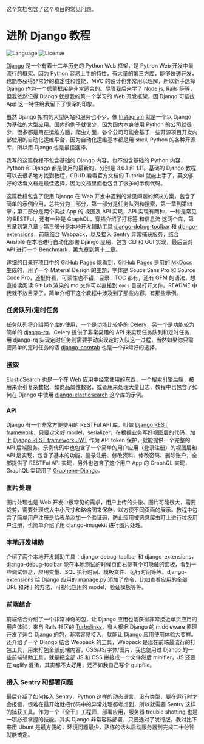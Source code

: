 这个文档包含了这个项目的常见问题。

# 进阶 Django 教程

![Language](https://img.shields.io/badge/language-Python-blue.svg?style=flat-square) ![License](https://img.shields.io/badge/license-MIT-blue.svg?style=flat-square)

[Django](https://www.djangoproject.com/) 是一个有着十二年历史的 Python Web 框架，是 Python Web 开发中最流行的框架。因为 Python 容易上手的特性，有大量的第三方库，能够快速开发，也能够获得非常好的稳定性和性能，MVC 的设计也非常用以理解，所以新手选择 Django 作为一个启蒙框架是非常适合的。尽管我后来学了 Node.js, Rails 等等，但我依然记得 Django 就是我的第一个学习的 Web 开发框架，因 Django 可插拔 App 这一特性给我留下了很深的印象。



虽然 Django 架构的大型网站和服务也不少，像 [Instagram](https://engineering.instagram.com/what-powers-instagram-hundreds-of-instances-dozens-of-technologies-adf2e22da2ad) 就是一个以 Django 为基础的大型应用。国内的例子就很少，因为国内本身使用 Python 的公司就很少，很多都是用在运维方面，爬虫方面，各个公司可能会基于一些开源项目开发内部使用的自动化运维平台，因为自动化运维基本都是用 shell, Python 的各种开源库，所以用 Django 也是最佳选择。



我写的这篇教程不包含基础的 Django 内容，也不包含基础的 Python 内容，Python 和 Django 都是使用的最新的，分别是 3.6.1 和 1.11。基础的 Django 教程可以去很多地方找到教程，CRUD 看看官方文档的 Tutorial 就能上手了，英文够好的话看文档是最佳选择，因为文档里面也包含了很多的示例代码。



这篇教程包含了使用 Django 在 Web 开发中遇到的常见问题的解决方案，包含了简单的示例应用，总共分为三部分，第一部分是任务队列和搜索，第一章到第四章；第二部分是两个实战 App 的 视图及 API 实现，API 实现有两种，一种是常见的 RESTFul，还有一种是 GraphQL，穿插介绍了打标签 []() 和信息流 []() 这两个库，第五章到第八章；第三部分是本地开发辅助工具 [django-debug-toolbar](https://github.com/jazzband/django-debug-toolbar) 和 [django-extensions](https://github.com/django-extensions/django-extensions)，前端结合 Webpack，以及接入 Sentry 异常捕获服务，结合 Ansible 在本地进行自动化部署 Django 应用，包含 CLI 和 GUI 实现，最后会对 API 进行一个 Benchmark，第九章到第十二章。



详细的目录在项目中的 GitHub Pages 能看到，GitHub Pages 是用的 [MkDocs](https://github.com/mkdocs/mkdocs) 生成的，用了一个 Material Design 的主题，字体是 Souce Sans Pro 和 Source Code Pro，还挺好看，可读性也不错，目录、TOC 都有，还有 GFM 的语法，想直接读阅读 GitHub 渲染的 md 文件可以直接到 `docs` 目录打开文件。README 中我就不放目录了，简单介绍下这个教程中涉及到了那些内容，有那些示例。



### 任务队列/定时任务

任务队列将介绍两个库的使用，一个是功能比较多的 [Celery](http://docs.celeryproject.org/en/latest/index.html)，另一个是功能较为简单的 [django-rq](https://github.com/ui/django-rq)，Celery 提供了非常易用的 API 来实现任务队列和定时任务，用 django-rq 实现定时任务则需要手动实现定时入队这一过程，当然如果你只需要简单的定时任务的话 [django-corntab](https://github.com/kraiz/django-crontab) 也是一个非常好的选择。



### 搜索

ElasticSearch 也是一个在 Web 应用中经常使用的东西，一个搜索引擎后端，被用来索引复杂数据，如商品属性数据，或者用来处理大量日志，教程中也包含了如何在 Django 中使用 [django-elasticsearch](https://github.com/liberation/django-elasticsearch) 这个库的示例。



### API

Django 有一个非常方便使用的 RESTFul API 库，叫做 [Django REST framework](http://www.django-rest-framework.org)，只要定义好 model，serializer，在根据业务写好视图层的代码，加上 [Django REST framework JWT](http://getblimp.github.io/django-rest-framework-jwt/) 作为 API token 保护，就能提供一个完整的 API 后端服务。示例代码中也包含了一个简单的用户应用（登录注册）的视图层和 API 层实现，包含了基本的功能，登录注册、修改资料、修改密码、删除账户，全部提供了 RESTFul API 实现，另外也包含了这个用户 App 的 GraphQL 实现，GraphQL 实现用了 [Graphene-Django](https://github.com/graphql-python/graphene-django)。



### 图片处理

图片处理也是 Web 开发中很常见的需求，用户上传的头像、图片可能很大，需要裁剪，需要处理成大中小尺寸和略缩图来保存，以方便不同页面的展示。教程中包含了简单用户注册是给表单添加一个验证码，防止应用被恶意爬虫盯上进行垃圾用户注册，也简单介绍了用 django-imagekit 进行图片处理。



### 本地开发辅助

介绍了两个本地开发辅助工具：django-debug-toolbar 和 django-extensions，django-debug-toolbar 能在本地测试的时候页面右侧有个可隐藏的面板，看到一些调试信息，应用变量、SQL 执行时间、模板文件、运行时间等等。django-extensions 给 Django 应用的 manage.py 添加了命令，比如查看应用的全部 URL 和对于的方法，可视化应用的 model，验证模板等等。



### 前端结合

前端结合介绍了一个非常神奇的包，让 Django 应用也能获得非常接近单页应用的用户体验，来自 Rails 社区的 [Turbolinks](https://github.com/turbolinks/turbolinks)，有人根据 Django 的 middleware 原理开发了适合 Django 的包，非常容易接入，就能让 Django 应用使用体验大变样。还介绍了一个 Django 结合 Webpack 的工具，Webpack 是现在前端最流行的打包工具，用来打包全部前端内容，CSS/JS/字体/图片，我也使用过 Django 的一些前端辅助工具，就是把全部 JS 和 CSS 拼接成一个文件然后 minifier，JS 还要在 uglify 混淆，其实都不太好用，还不如我自己写个 gulpfile。



### 接入 Sentry 和部署问题

最后介绍了如何接入 Sentry，Python 这样的动态语言，没有类型，要在运行时才会报错，很难在最开始就把代码中的异常处理都考虑到，所以就需要 Sentry 这样的捕获工具。作为一个『全干』工程师，部署应用，服务器 trouble shotting 也是一项必须掌握的技能。其实 Django 非常容易部署，只要选对了发行版，我对比下来用 Ubunt 是最方便的，环境问题最少，熟练的话从启动服务器到完成二十分钟就能搞定。
